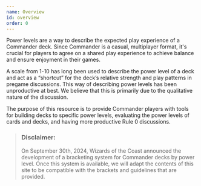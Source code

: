 ```yaml
---
name: Overview
id: overview
order: 0
---
```


Power levels are a way to describe the expected play experience of a Commander deck. Since Commander is a casual, multiplayer format, it's crucial for players to agree on a shared play experience to achieve balance and ensure enjoyment in their games.

A scale from 1-10 has long been used to describe the power level of a deck and
act as a “shortcut” for the deck’s relative strength and play patterns in
pregame discussions. This way of describing power levels has been unproductive
at best. We believe that this is primarily due to the qualitative nature of
the discussion.

The purpose of this resource is to provide Commander players with tools for
building decks to specific power levels, evaluating the power levels of cards
and decks, and having more productive Rule 0 discussions.

> ### Disclaimer:
>
> On September 30th, 2024, Wizards of the Coast announced the
> development of a bracketing system for Commander decks by power level. Once
> this system is available, we will adapt the contents of this site to be
> compatible with the brackets and guidelines that are provided.
